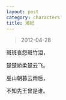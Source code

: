 ```yaml
---
layout: post
category: characters
title: 湘妃
---
```


> 2012-04-28

斑斑哀怨斑竹泪，

楚楚娇柔楚云飞。

巫山朝暮云雨后，

不知先王曾是谁。